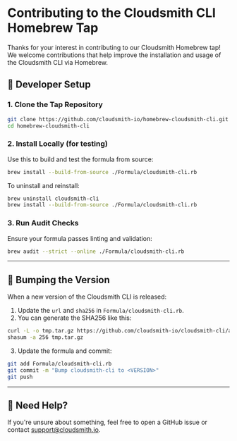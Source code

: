 # Contributing to the Cloudsmith CLI Homebrew Tap

Thanks for your interest in contributing to our Cloudsmith Homebrew tap! We welcome contributions that help improve the installation and usage of the Cloudsmith CLI via Homebrew.

## 🧰 Developer Setup

### 1. Clone the Tap Repository

```bash
git clone https://github.com/cloudsmith-io/homebrew-cloudsmith-cli.git
cd homebrew-cloudsmith-cli
```

### 2. Install Locally (for testing)

Use this to build and test the formula from source:

```bash
brew install --build-from-source ./Formula/cloudsmith-cli.rb
```

To uninstall and reinstall:

```bash
brew uninstall cloudsmith-cli
brew install --build-from-source ./Formula/cloudsmith-cli.rb
```

### 3. Run Audit Checks

Ensure your formula passes linting and validation:

```bash
brew audit --strict --online ./Formula/cloudsmith-cli.rb
```

---

## 🔁 Bumping the Version

When a new version of the Cloudsmith CLI is released:

1. Update the `url` and `sha256` in `Formula/cloudsmith-cli.rb`.
2. You can generate the SHA256 like this:

```bash
curl -L -o tmp.tar.gz https://github.com/cloudsmith-io/cloudsmith-cli/archive/refs/tags/<VERSION>.tar.gz
shasum -a 256 tmp.tar.gz
```

3. Update the formula and commit:

```bash
git add Formula/cloudsmith-cli.rb
git commit -m "Bump cloudsmith-cli to <VERSION>"
git push
```

---

## 💬 Need Help?

If you're unsure about something, feel free to open a GitHub issue or contact [support@cloudsmith.io](mailto:support@cloudsmith.io).